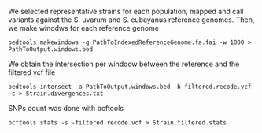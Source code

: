 We selected representative strains for each population, mapped and call variants against the S. uvarum and S. eubayanus reference genomes.
Then, we make winodws for each reference genome 

```
bedtools makewindows -g PathToIndexedReferenceGenome.fa.fai -w 1000 > PathToOutput.windows.bed
```
We obtain the intersection per windoow between the reference and the filtered vcf file

```
bedtools intersect -a PathToOutput.windows.bed -b filtered.recode.vcf -c > Strain.divergences.txt
```

SNPs count was done with bcftools

```
bcftools stats -s -filtered.recode.vcf > Strain.filtered.stats
```
